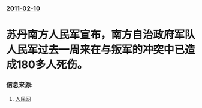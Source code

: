 ### [2011-02-10](/news/2011/02/10/index.md)

##### 
# 苏丹南方人民军宣布，南方自治政府军队人民军过去一周来在与叛军的冲突中已造成180多人死伤。




### 信息来源:

1. [人民网](http://world.people.com.cn/GB/57507/13906281.html)
